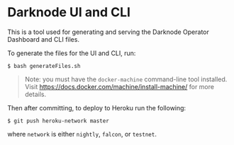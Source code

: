 # Darknode UI and CLI

This is a tool used for generating and serving the Darknode Operator Dashboard and CLI files.

To generate the files for the UI and CLI, run:

    $ bash generateFiles.sh

> Note: you must have the `docker-machine` command-line tool installed. Visit https://docs.docker.com/machine/install-machine/ for more details.

Then after committing, to deploy to Heroku run the following:

    $ git push heroku-network master

where `network` is either `nightly`, `falcon`, or `testnet`.